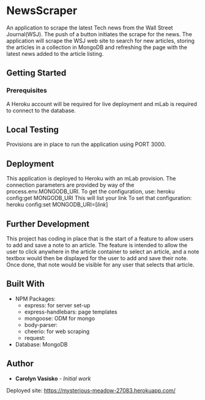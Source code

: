 # NewsScraper
An application to scrape the latest Tech news from the Wall Street Journal(WSJ).  The push of a button initiates the scrape for the news.  The application will scrape the WSJ web site to search for new articles, storing the articles in a collection in MongoDB and refreshing the page with the latest news added to the article listing.

## Getting Started

### Prerequisites
A Heroku account will be required for live deployment and  mLab is required to connect to the database.  

## Local Testing
Provisions are in place to run the application using PORT 3000.  

## Deployment
This application is deployed to Heroku with an mLab provision.  The connection parameters are provided by way of the process.env.MONGODB_URI.  To get the configuration, use:
heroku config:get MONGODB_URI
This will list your link
To set that configuration: 
heroku config:set MONGODB_URI=[*link*]

## Further Development

This project has coding in place that is the start of a feature to allow users to add and save a note to an article.  The feature is intended to allow the user to click anywhere in the article container to select an article, and a note textbox would then be displayed for the user to add and save their note.  Once done, that note would be visible for any user that selects that article.  

## Built With

*  NPM Packages:
    - express: for server set-up
    - express-handlebars:  page templates
    - mongoose: ODM for mongo
    - body-parser: 
    - cheerio: for web scraping
    - request: 
*  Database:  MongoDB

## Author

* **Carolyn Vasisko** - *Initial work* 

Deployed site: https://mysterious-meadow-27083.herokuapp.com/
